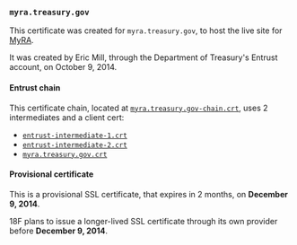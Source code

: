 ### `myra.treasury.gov`

This certificate was created for `myra.treasury.gov`, to host the live site for [MyRA](https://myra.treasury.gov).

It was created by Eric Mill, through the Department of Treasury's Entrust account, on October 9, 2014.

#### Entrust chain

This certificate chain, located at [`myra.treasury.gov-chain.crt`](myra.treasury.gov-chain.crt), uses 2 intermediates and a client cert:

* [`entrust-intermediate-1.crt`](entrust-intermediate-1.crt)
* [`entrust-intermediate-2.crt`](entrust-intermediate-2.crt)
* [`myra.treasury.gov.crt`](myra.treasury.gov.crt)

#### Provisional certificate

This is a provisional SSL certificate, that expires in 2 months, on **December 9, 2014**.

18F plans to issue a longer-lived SSL certificate through its own provider before **December 9, 2014**.
